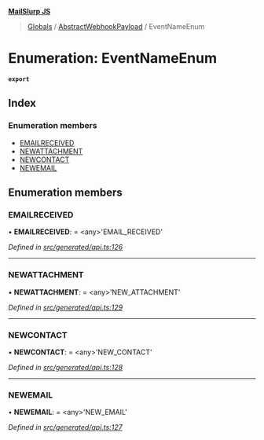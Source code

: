 **[MailSlurp JS](../README.md)**

> [Globals](../README.md) / [AbstractWebhookPayload](../modules/abstractwebhookpayload.md) / EventNameEnum

# Enumeration: EventNameEnum

**`export`** 

## Index

### Enumeration members

* [EMAILRECEIVED](abstractwebhookpayload.eventnameenum.md#emailreceived)
* [NEWATTACHMENT](abstractwebhookpayload.eventnameenum.md#newattachment)
* [NEWCONTACT](abstractwebhookpayload.eventnameenum.md#newcontact)
* [NEWEMAIL](abstractwebhookpayload.eventnameenum.md#newemail)

## Enumeration members

### EMAILRECEIVED

•  **EMAILRECEIVED**:  = \<any>'EMAIL\_RECEIVED'

*Defined in [src/generated/api.ts:126](https://github.com/mailslurp/mailslurp-client/blob/67ec74c/src/generated/api.ts#L126)*

___

### NEWATTACHMENT

•  **NEWATTACHMENT**:  = \<any>'NEW\_ATTACHMENT'

*Defined in [src/generated/api.ts:129](https://github.com/mailslurp/mailslurp-client/blob/67ec74c/src/generated/api.ts#L129)*

___

### NEWCONTACT

•  **NEWCONTACT**:  = \<any>'NEW\_CONTACT'

*Defined in [src/generated/api.ts:128](https://github.com/mailslurp/mailslurp-client/blob/67ec74c/src/generated/api.ts#L128)*

___

### NEWEMAIL

•  **NEWEMAIL**:  = \<any>'NEW\_EMAIL'

*Defined in [src/generated/api.ts:127](https://github.com/mailslurp/mailslurp-client/blob/67ec74c/src/generated/api.ts#L127)*
